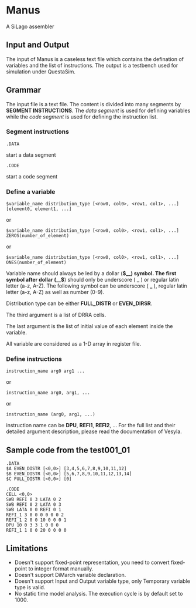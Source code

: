 # Manus
 
A SiLago assembler

## Input and Output

The input of Manus is a caseless text file which contains the defination of variables and
the list of instructions. The output is a testbench used for simulation under
QuestaSim.

## Grammar

The input file is a text file. The content is divided into many segments by __SEGMENT INSTRUCTIONS__.
The _data segment_ is used for defining variables while the _code segment_ is used
for defining the instruction list.

### Segment instructions

````.DATA````

start a data segment

````.CODE````

start a code segment

### Define a variable

````$variable_name distribution_type [<row0, col0>, <row1, col1>, ...] [element0, element1, ...]````

or

````$variable_name distribution_type [<row0, col0>, <row1, col1>, ...] ZEROS(number_of_element)````

or

````$variable_name distribution_type [<row0, col0>, <row1, col1>, ...] ONES(number_of_element)````

Variable name should always be led by a dollar (__$__) symbol. The first symbol after dollar (__$__) should only be underscore ( **\_** ) or regular latin letter (a-z, A-Z). The following symbol can be underscore ( **\_** ), regular latin letter (a-z, A-Z) as well as number (0-9).

Distribution type can be either __FULL\_DISTR__ or __EVEN\_DIRSR__.

The third argument is a list of DRRA cells.

The last argument is the list of initial value of each element inside the variable.

All variable are considered as a 1-D array in register file.

### Define instructions

````instruction_name arg0 arg1 ...````

or

````instruction_name arg0, arg1, ...````

or

````instruction_name (arg0, arg1, ...)````

instruction name can be __DPU__, __REFI1__, __REFI2__, ... For the full list and their detailed
argument description, please read the documentation of Vesyla.

## Sample code from the test001_01

````
.DATA
$A EVEN_DISTR [<0,0>] [3,4,5,6,7,8,9,10,11,12]
$B EVEN_DISTR [<0,0>] [5,6,7,8,9,10,11,12,13,14]
$C FULL_DISTR [<0,0>] [0]

.CODE
CELL <0,0>
SWB REFI 0 3 LATA 0 2
SWB REFI 0 2 LATA 0 3
SWB LATA 0 0 REFI 0 1
REFI_1 3 0 0 0 0 0 0 2
REFI_1 2 0 0 10 0 0 0 1
DPU 10 0 3 3 1 0 0 0
REFI_1 1 0 0 20 0 0 0 0

````

## Limitations
- Doesn't support fixed-point representation, you need to convert fixed-point to integer format manually.
- Doesn't support DiMarch variable declaration.
- Doesn't support Input and Output variable type, only Temporary variable type is valid.
- No static time model analysis. The execution cycle is by default set to 1000.

